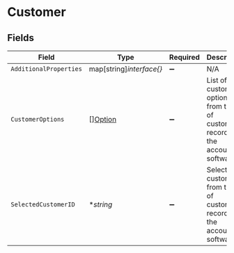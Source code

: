 # Customer


## Fields

| Field                                                                                  | Type                                                                                   | Required                                                                               | Description                                                                            |
| -------------------------------------------------------------------------------------- | -------------------------------------------------------------------------------------- | -------------------------------------------------------------------------------------- | -------------------------------------------------------------------------------------- |
| `AdditionalProperties`                                                                 | map[string]*interface{}*                                                               | :heavy_minus_sign:                                                                     | N/A                                                                                    |
| `CustomerOptions`                                                                      | [][Option](../../models/shared/option.md)                                              | :heavy_minus_sign:                                                                     | List of customer options from the list of customer records on the accounting software. |
| `SelectedCustomerID`                                                                   | **string*                                                                              | :heavy_minus_sign:                                                                     | Selected customer id from the list of customer records on the accounting software.     |